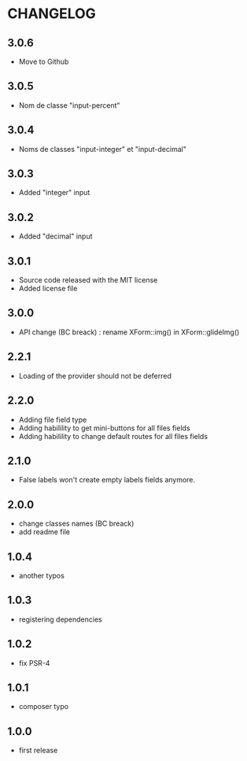 CHANGELOG
=========

3.0.6
-----

- Move to Github

3.0.5
-----

- Nom de classe "input-percent"

3.0.4
-----

- Noms de classes "input-integer" et "input-decimal"

3.0.3
-----

- Added "integer" input

3.0.2
-----

- Added "decimal" input

3.0.1
-----

- Source code released with the MIT license
- Added license file

3.0.0
-----

- API change (BC breack) : rename XForm::img() in XForm::glideImg()

2.2.1
-----

- Loading of the provider should not be deferred

2.2.0
-----

- Adding file field type
- Adding habilility to get mini-buttons for all files fields
- Adding habilility to change default routes for all files fields

2.1.0
-----

- False labels won't create empty labels fields anymore.

2.0.0
-----

- change classes names (BC breack)
- add readme file

1.0.4
-----

- another typos

1.0.3
-----

- registering dependencies

1.0.2
-----

- fix PSR-4

1.0.1
-----

- composer typo

1.0.0
-----

- first release

